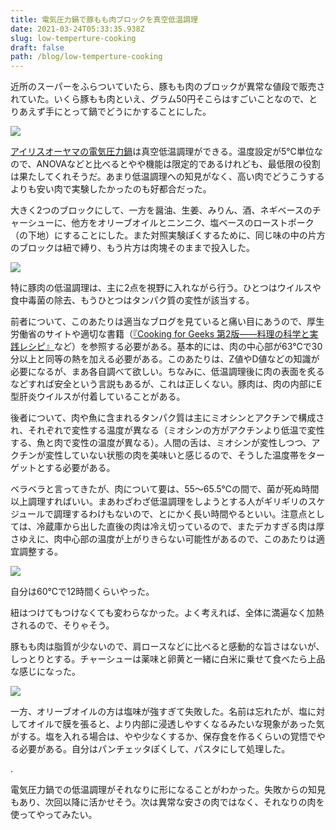 ```yaml
---
title: 電気圧力鍋で豚もも肉ブロックを真空低温調理
date: 2021-03-24T05:33:35.938Z
slug: low-temperture-cooking
draft: false
path: /blog/low-temperture-cooking
---
```

近所のスーパーをふらついていたら、豚もも肉のブロックが異常な値段で販売されていた。いくら豚もも肉といえ、グラム50円そこらはすごいことなので、とりあえず手にとって鍋でどうにかすることにした。

![](https://i.imgur.com/VUFCFGw.jpg)

[アイリスオーヤマの電気圧力鍋](https://khosoda.net/blog/PMPCMA2)は真空低温調理ができる。温度設定が5℃単位なので、ANOVAなどと比べるとやや機能は限定的であるけれども、最低限の役割は果たしてくれそうだ。あまり低温調理への知見がなく、高い肉でどうこうするよりも安い肉で実験したかったのも好都合だった。

大きく2つのブロックにして、一方を醤油、生姜、みりん、酒、ネギベースのチャーシューに、他方をオリーブオイルとニンニク、塩ベースのローストポーク（の下地）にすることにした。また対照実験ぽくするために、同じ味の中の片方のブロックは紐で縛り、もう片方は肉塊そのままで投入した。

![](https://i.imgur.com/hjrCuul.jpg?1)

特に豚肉の低温調理は、主に2点を視野に入れながら行う。ひとつはウイルスや食中毒菌の除去、もうひとつはタンパク質の変性が該当する。

前者について、このあたりは適当なブログを見ていると痛い目にあうので、厚生労働省のサイトや適切な書籍（[『Cooking for Geeks 第2版――料理の科学と実践レシピ』](https://amzn.to/3snu5vC)など）を参照する必要がある。基本的には、肉の中心部が63℃で30分以上と同等の熱を加える必要がある。このあたりは、Z値やD値などの知識が必要になるが、まあ各自調べて欲しい。ちなみに、低温調理後に肉の表面を炙るなどすれば安全という言説もあるが、これは正しくない。豚肉は、肉の内部にE型肝炎ウイルスが付着していることがある。

後者について、肉や魚に含まれるタンパク質は主にミオシンとアクチンで構成され、それぞれで変性する温度が異なる（ミオシンの方がアクチンより低温で変性する、魚と肉で変性の温度が異なる）。人間の舌は、ミオシンが変性しつつ、アクチンが変性していない状態の肉を美味いと感じるので、そうした温度帯をターゲットとする必要がある。

ベラベラと言ってきたが、肉について要は、55〜65.5℃の間で、菌が死ぬ時間以上調理すればいい。まあわざわざ低温調理をしようとする人がギリギリのスケジュールで調理するわけもないので、とにかく長い時間やるといい。注意点としては、冷蔵庫から出した直後の肉は冷え切っているので、またデカすぎる肉は厚さゆえに、肉中心部の温度が上がりきらない可能性があるので、このあたりは適宜調整する。

![](https://i.imgur.com/NSPg4xJ.jpg)

自分は60℃で12時間くらいやった。

紐はつけてもつけなくても変わらなかった。よく考えれば、全体に満遍なく加熱されるので、そりゃそう。

豚もも肉は脂質が少ないので、肩ロースなどに比べると感動的な旨さはないが、しっとりとする。チャーシューは薬味と卵黄と一緒に白米に乗せて食べたら上品な感じになった。

![](https://i.imgur.com/aHfsvbz.jpg)

一方、オリーブオイルの方は塩味が強すぎて失敗した。名前は忘れたが、塩に対してオイルで膜を張ると、より内部に浸透しやすくなるみたいな現象があった気がする。塩を入れる場合は、やや少なくするか、保存食を作るくらいの覚悟でやる必要がある。自分はパンチェッタぽくして、パスタにして処理した。

.

電気圧力鍋での低温調理がそれなりに形になることがわかった。失敗からの知見もあり、次回以降に活かせそう。次は異常な安さの肉ではなく、それなりの肉を使ってやってみたい。